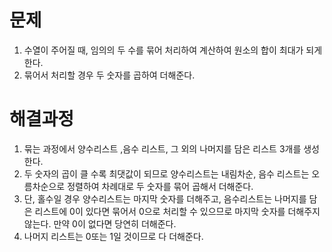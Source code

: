 # 문제

1. 수열이 주어질 때, 임의의 두 수를 묶어 처리하여 계산하여 원소의 합이 최대가 되게 한다.
2. 묶어서 처리할 경우 두 숫자를 곱하여 더해준다.



# 해결과정

1. 묶는 과정에서 양수리스트 ,음수 리스트, 그 외의 나머지를 담은 리스트 3개를 생성한다.
2. 두 숫자의 곱이 클 수록 최댓값이 되므로 양수리스트는 내림차순, 음수 리스트는 오름차순으로 정렬하여 차례대로 두 숫자를 묶어 곱해서 더해준다.
3. 단, 홀수일 경우 양수리스트는 마지막 숫자를 더해주고, 음수리스트는 나머지를 담은 리스트에 0이 있다면 묶어서 0으로 처리할 수 있으므로 마지막 숫자를 더해주지 않는다. 만약 0이 없다면 당연히 더해준다.
4. 나머지 리스트는 0또는 1일 것이므로 다 더해준다.